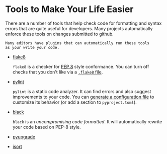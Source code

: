 # Tools to Make Your Life Easier

There are a number of tools that help check code for formatting and
syntax errors that are quite useful for developers.  Many projects
automatically enforce these tools on changes submitted to github.

```{tip}
Many editors have plugins that can automatically run these tools
as your write your code.
```

* [flake8](https://flake8.pycqa.org/en/latest/)

  `flake8` is a checker for [PEP 8](https://peps.python.org/pep-0008/)
  style conformance.  You can turn off checks that you don't like
  via a [`.flake8`
  file](https://flake8.pycqa.org/en/latest/user/configuration.html#configuration-locations).

* [pylint](https://pypi.org/project/pylint/)

  `pylint` is a static code analyzer.  It can find errors and also suggest improvements
  to your code.  You can [generate a configuration file](https://pylint.readthedocs.io/en/latest/user_guide/configuration/index.html)
  to customize its behavior (or add a section to `pyproject.toml`).

* [black](https://pypi.org/project/black/)

  `black` is an _uncompromising code formatted_.  It will automatically rewrite your code
  based on PEP-8 style.

* [pyupgrade](https://github.com/asottile/pyupgrade)

* [isort](https://pycqa.github.io/isort/)

